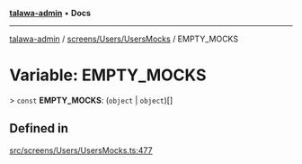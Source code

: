[**talawa-admin**](../../../../README.md) • **Docs**

***

[talawa-admin](../../../../modules.md) / [screens/Users/UsersMocks](../README.md) / EMPTY\_MOCKS

# Variable: EMPTY\_MOCKS

\> `const` **EMPTY\_MOCKS**: (`object` \| `object`)[]

## Defined in

[src/screens/Users/UsersMocks.ts:477](https://github.com/PalisadoesFoundation/talawa-admin/blob/084ac7e92dede9766b77e75cf296f40165965140/src/screens/Users/UsersMocks.ts#L477)

